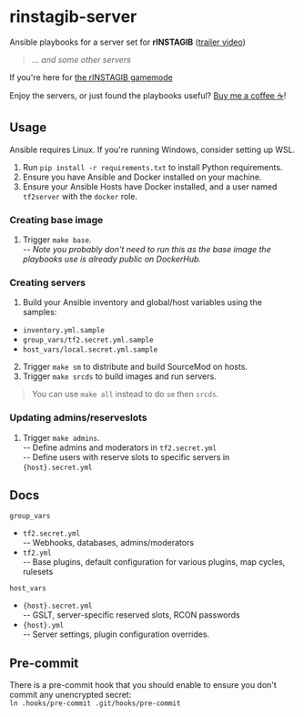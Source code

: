# rinstagib-server

Ansible playbooks for a server set for **rINSTAGIB** ([trailer video](https://www.youtube.com/watch?v=6GSMJ-zzzig))<br/>
> *... and some other servers*

If you're here for [the rINSTAGIB gamemode](https://github.com/jack-avery/rinstagib)

Enjoy the servers, or just found the playbooks useful? [Buy me a coffee ☕](https://ko-fi.com/raspy)!

## Usage

Ansible requires Linux. If you're running Windows, consider setting up WSL.

1. Run `pip install -r requirements.txt` to install Python requirements.
2. Ensure you have Ansible and Docker installed on your machine.
3. Ensure your Ansible Hosts have Docker installed, and a user named `tf2server` with the `docker` role.

### Creating base image
1. Trigger `make base`.<br/>
-- *Note you probably don't need to run this as the base image the playbooks use is already public on DockerHub.*

### Creating servers
1. Build your Ansible inventory and global/host variables using the samples:
* `inventory.yml.sample`
* `group_vars/tf2.secret.yml.sample`
* `host_vars/local.secret.yml.sample`
2. Trigger `make sm` to distribute and build SourceMod on hosts.
3. Trigger `make srcds` to build images and run servers.
> You can use `make all` instead to do `sm` then `srcds`.

### Updating admins/reserveslots
1. Trigger `make admins`.<br/>
-- Define admins and moderators in `tf2.secret.yml`<br/>
-- Define users with reserve slots to specific servers in `{host}.secret.yml`

## Docs

`group_vars`
* `tf2.secret.yml`<br/>
-- Webhooks, databases, admins/moderators
* `tf2.yml`<br/>
-- Base plugins, default configuration for various plugins, map cycles, rulesets

`host_vars`<br/>
* `{host}.secret.yml`<br/>
-- GSLT, server-specific reserved slots, RCON passwords
* `{host}.yml`<br/>
-- Server settings, plugin configuration overrides.<br/>

## Pre-commit

There is a pre-commit hook that you should enable to ensure you don't commit any unencrypted secret:<br/>
`ln .hooks/pre-commit .git/hooks/pre-commit`